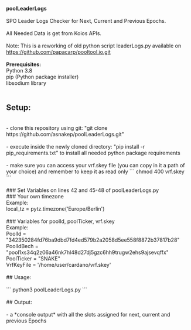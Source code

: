 **poolLeaderLogs**
<br/><br/>
SPO Leader Logs Checker for Next, Current and Previous Epochs.
<br/><br/>
All Needed Data is get from Koios APIs.
<br/><br/>
Note: This is a reworking of old python script leaderLogs.py 
available on https://github.com/papacarp/pooltool.io.git
<br/><br/>
**Prerequisites:**
<br/>
Python 3.8
<br/>
pip (Python package installer)
<br/>
libsodium library
<br/><br/>

## Setup:
<br/>
- clone this repository using git: "git clone https://github.com/asnakep/poolLeaderLogs.git"
<br/><br/>
- execute inside the newly cloned directory: "pip install -r pip_requirements.txt" to install all needed python package requirements
<br/><br/>
- make sure you can access your vrf.skey file (you can copy in it a path of your choice) and remember to keep it as read only ``` chmod 400 vrf.skey ```
<br/><br/>
### Set Variables on lines 42 and 45-48 of poolLeaderLogs.py
<br/>
### Your own timezone
<br/>
Example: 
<br/>
local_tz = pytz.timezone('Europe/Berlin')  
<br/><br/>
### Variables for poolId, poolTicker, vrf.skey
<br/>
Example:
<br/>
PoolId        = "342350284fd76ba9dbd7fd4ed579b2a2058d5ee558f8872b37817b28"
<br/>
PoolIdBech    = "pool1xs34q2z06a46nk7hl48d27dj5gzc6hh9trugw2ehs9ajsevqffx"
<br/>
PoolTicker    = "SNAKE"
<br/>
VrfKeyFile    = '/home/user/cardano/vrf.skey'
<br/><br/>
## Usage:
<br/><br/>
``` python3 poolLeaderLogs.py ```
<br/><br/>
## Output:
<br/><br/>
- a *console output* with all the slots assigned for next, current and previous Epochs
<br/><br/>
